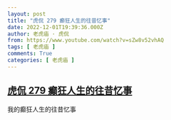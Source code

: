```yaml
---
layout: post
title: "虎侃 279 癫狂人生的往昔忆事"
date: 2022-12-01T19:39:36.000Z
author: 老虎庙 · 虎侃
from: https://www.youtube.com/watch?v=sZw8v52vhAQ
tags: [ 老虎庙 ]
comments: True
categories: [ 老虎庙 ]
---
```

<!--1669923576000-->
[虎侃 279 癫狂人生的往昔忆事](https://www.youtube.com/watch?v=sZw8v52vhAQ)
------

<div>
我的癫狂人生的往昔忆事
</div>
